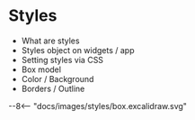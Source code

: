 # Styles

- What are styles
- Styles object on widgets / app
- Setting styles via CSS
- Box model
- Color / Background
- Borders / Outline


<div class="excalidraw">
--8<-- "docs/images/styles/box.excalidraw.svg"
</div>
